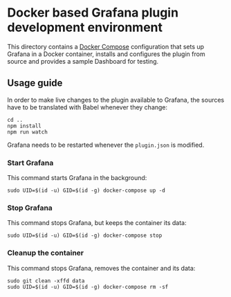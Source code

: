 # Docker based Grafana plugin development environment

This directory contains a [Docker Compose](https://docs.docker.com/compose/)
configuration that sets up Grafana in a Docker container, installs and
configures the plugin from source and provides a sample Dashboard for testing.

## Usage guide

In order to make live changes to the plugin available to Grafana, the sources
have to be translated with Babel whenever they change:

```console
cd ..
npm install
npm run watch
```

Grafana needs to be restarted whenever the `plugin.json` is modified.

### Start Grafana

This command starts Grafana in the background:

```console
sudo UID=$(id -u) GID=$(id -g) docker-compose up -d
```

### Stop Grafana

This command stops Grafana, but keeps the container its data:

```console
sudo UID=$(id -u) GID=$(id -g) docker-compose stop
```

### Cleanup the container

This command stops Grafana, removes the container and its data:

```console
sudo git clean -xffd data
sudo UID=$(id -u) GID=$(id -g) docker-compose rm -sf
```

